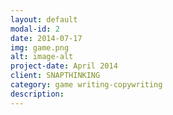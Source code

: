 ```yaml
---
layout: default
modal-id: 2
date: 2014-07-17
img: game.png
alt: image-alt
project-date: April 2014
client: SNAPTHINKING
category: game writing-copywriting
description:
---
```

